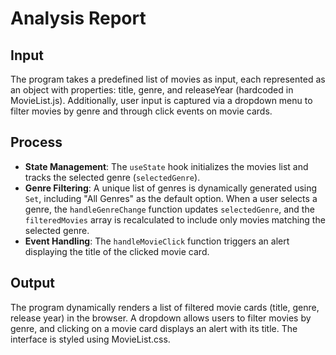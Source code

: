 # Analysis Report

## Input
The program takes a predefined list of movies as input, each represented as an object with properties: title, genre, and releaseYear (hardcoded in MovieList.js). Additionally, user input is captured via a dropdown menu to filter movies by genre and through click events on movie cards.

## Process
- **State Management**: The `useState` hook initializes the movies list and tracks the selected genre (`selectedGenre`).
- **Genre Filtering**: A unique list of genres is dynamically generated using `Set`, including "All Genres" as the default option. When a user selects a genre, the `handleGenreChange` function updates `selectedGenre`, and the `filteredMovies` array is recalculated to include only movies matching the selected genre.
- **Event Handling**: The `handleMovieClick` function triggers an alert displaying the title of the clicked movie card.

## Output
The program dynamically renders a list of filtered movie cards (title, genre, release year) in the browser. A dropdown allows users to filter movies by genre, and clicking on a movie card displays an alert with its title. The interface is styled using MovieList.css.
